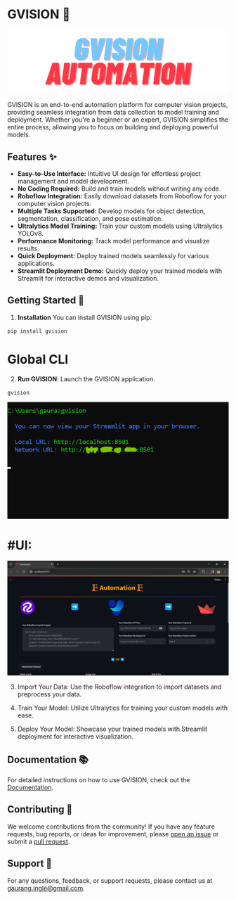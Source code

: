 # GVISION 🚀
![logo](https://raw.githubusercontent.com/gaurang157/gvision/main/logo.png)

GVISION is an end-to-end automation platform for computer vision projects, providing seamless integration from data collection to model training and deployment. Whether you're a beginner or an expert, GVISION simplifies the entire process, allowing you to focus on building and deploying powerful models.

## Features ✨

- **Easy-to-Use Interface:** Intuitive UI design for effortless project management and model development.
- **No Coding Required:** Build and train models without writing any code.
- **Roboflow Integration:** Easily download datasets from Roboflow for your computer vision projects.
- **Multiple Tasks Supported:** Develop models for object detection, segmentation, classification, and pose estimation.
- **Ultralytics Model Training:** Train your custom models using Ultralytics YOLOv8.
- **Performance Monitoring:** Track model performance and visualize results.
- **Quick Deployment:** Deploy trained models seamlessly for various applications.
- **Streamlit Deployment Demo:** Quickly deploy your trained models with Streamlit for interactive demos and visualization.

## Getting Started 🌟
1. **Installation**
You can install GVISION using pip:
```bash
pip install gvision
```
# Global CLI
2. **Run GVISION**: Launch the GVISION application.
```bash
gvision
```
![Global cli](https://raw.githubusercontent.com/gaurang157/gvision/main/image.png)

# #UI:
![GVISION-AUTOMATION](https://raw.githubusercontent.com/gaurang157/gvision/main/image-1.png)

3. Import Your Data: Use the Roboflow integration to import datasets and preprocess your data.

4. Train Your Model: Utilize Ultralytics for training your custom models with ease.

5. Deploy Your Model: Showcase your trained models with Streamlit deployment for interactive visualization.

## Documentation 📚
For detailed instructions on how to use GVISION, check out the [Documentation](https://github.com/gaurang157/gvision#).

## Contributing 🤝
We welcome contributions from the community! If you have any feature requests, bug reports, or ideas for improvement, please [open an issue](https://github.com/gaurang157/gvision/issues) or submit a [pull request](https://github.com/gaurang157/gvision/pulls).

## Support 💌
For any questions, feedback, or support requests, please contact us at gaurang.ingle@gmail.com.




